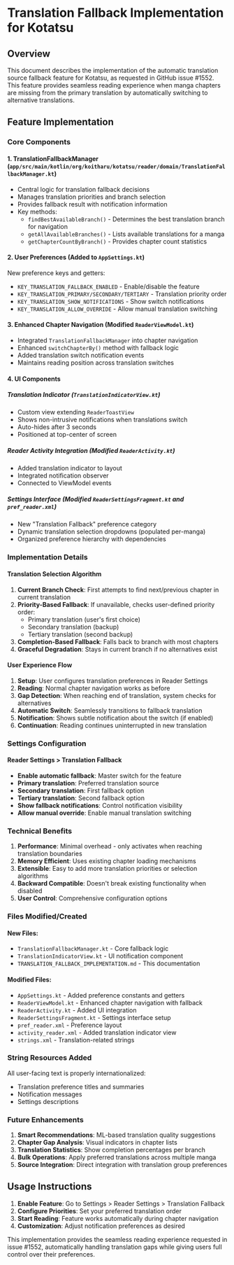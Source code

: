 # Translation Fallback Implementation for Kotatsu

## Overview

This document describes the implementation of the automatic translation source fallback feature for Kotatsu, as requested in GitHub issue #1552. This feature provides seamless reading experience when manga chapters are missing from the primary translation by automatically switching to alternative translations.

## Feature Implementation

### Core Components

#### 1. **TranslationFallbackManager** (`app/src/main/kotlin/org/koitharu/kotatsu/reader/domain/TranslationFallbackManager.kt`)
- Central logic for translation fallback decisions
- Manages translation priorities and branch selection
- Provides fallback result with notification information
- Key methods:
  - `findBestAvailableBranch()` - Determines the best translation branch for navigation
  - `getAllAvailableBranches()` - Lists available translations for a manga
  - `getChapterCountByBranch()` - Provides chapter count statistics

#### 2. **User Preferences** (Added to `AppSettings.kt`)
New preference keys and getters:
- `KEY_TRANSLATION_FALLBACK_ENABLED` - Enable/disable the feature
- `KEY_TRANSLATION_PRIMARY/SECONDARY/TERTIARY` - Translation priority order
- `KEY_TRANSLATION_SHOW_NOTIFICATIONS` - Show switch notifications
- `KEY_TRANSLATION_ALLOW_OVERRIDE` - Allow manual translation switching

#### 3. **Enhanced Chapter Navigation** (Modified `ReaderViewModel.kt`)
- Integrated `TranslationFallbackManager` into chapter navigation
- Enhanced `switchChapterBy()` method with fallback logic
- Added translation switch notification events
- Maintains reading position across translation switches

#### 4. **UI Components**

##### Translation Indicator (`TranslationIndicatorView.kt`)
- Custom view extending `ReaderToastView`
- Shows non-intrusive notifications when translations switch
- Auto-hides after 3 seconds
- Positioned at top-center of screen

##### Reader Activity Integration (Modified `ReaderActivity.kt`)
- Added translation indicator to layout
- Integrated notification observer
- Connected to ViewModel events

##### Settings Interface (Modified `ReaderSettingsFragment.kt` and `pref_reader.xml`)
- New "Translation Fallback" preference category
- Dynamic translation selection dropdowns (populated per-manga)
- Organized preference hierarchy with dependencies

### Implementation Details

#### Translation Selection Algorithm

1. **Current Branch Check**: First attempts to find next/previous chapter in current translation
2. **Priority-Based Fallback**: If unavailable, checks user-defined priority order:
   - Primary translation (user's first choice)
   - Secondary translation (backup)
   - Tertiary translation (second backup)
3. **Completion-Based Fallback**: Falls back to branch with most chapters
4. **Graceful Degradation**: Stays in current branch if no alternatives exist

#### User Experience Flow

1. **Setup**: User configures translation preferences in Reader Settings
2. **Reading**: Normal chapter navigation works as before
3. **Gap Detection**: When reaching end of translation, system checks for alternatives
4. **Automatic Switch**: Seamlessly transitions to fallback translation
5. **Notification**: Shows subtle notification about the switch (if enabled)
6. **Continuation**: Reading continues uninterrupted in new translation

### Settings Configuration

#### Reader Settings > Translation Fallback
- **Enable automatic fallback**: Master switch for the feature
- **Primary translation**: Preferred translation source
- **Secondary translation**: First fallback option
- **Tertiary translation**: Second fallback option
- **Show fallback notifications**: Control notification visibility
- **Allow manual override**: Enable manual translation switching

### Technical Benefits

1. **Performance**: Minimal overhead - only activates when reaching translation boundaries
2. **Memory Efficient**: Uses existing chapter loading mechanisms
3. **Extensible**: Easy to add more translation priorities or selection algorithms
4. **Backward Compatible**: Doesn't break existing functionality when disabled
5. **User Control**: Comprehensive configuration options

### Files Modified/Created

#### New Files:
- `TranslationFallbackManager.kt` - Core fallback logic
- `TranslationIndicatorView.kt` - UI notification component
- `TRANSLATION_FALLBACK_IMPLEMENTATION.md` - This documentation

#### Modified Files:
- `AppSettings.kt` - Added preference constants and getters
- `ReaderViewModel.kt` - Enhanced chapter navigation with fallback
- `ReaderActivity.kt` - Added UI integration
- `ReaderSettingsFragment.kt` - Settings interface setup
- `pref_reader.xml` - Preference layout
- `activity_reader.xml` - Added translation indicator view
- `strings.xml` - Translation-related strings

### String Resources Added

All user-facing text is properly internationalized:
- Translation preference titles and summaries
- Notification messages
- Settings descriptions

### Future Enhancements

1. **Smart Recommendations**: ML-based translation quality suggestions
2. **Chapter Gap Analysis**: Visual indicators in chapter lists
3. **Translation Statistics**: Show completion percentages per branch
4. **Bulk Operations**: Apply preferred translations across multiple manga
5. **Source Integration**: Direct integration with translation group preferences

## Usage Instructions

1. **Enable Feature**: Go to Settings > Reader Settings > Translation Fallback
2. **Configure Priorities**: Set your preferred translation order
3. **Start Reading**: Feature works automatically during chapter navigation
4. **Customization**: Adjust notification preferences as desired

This implementation provides the seamless reading experience requested in issue #1552, automatically handling translation gaps while giving users full control over their preferences.